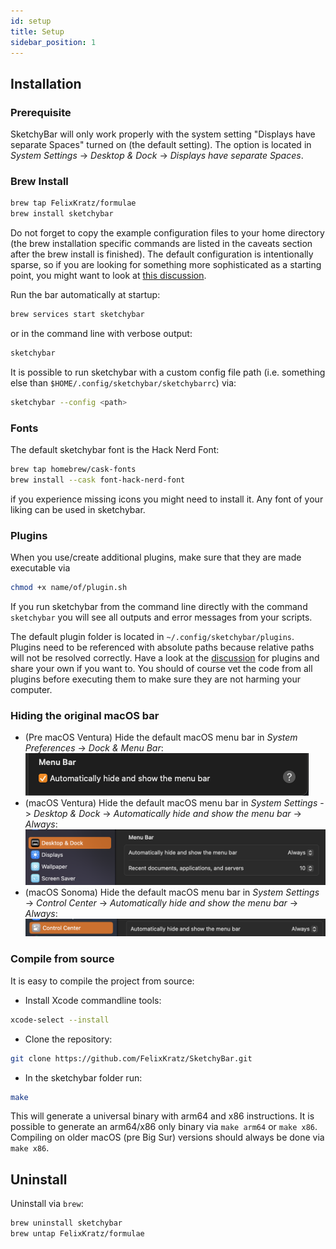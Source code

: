 ```yaml
---
id: setup
title: Setup
sidebar_position: 1
---
```


## Installation
### Prerequisite
SketchyBar will only work properly with the system setting "Displays have
separate Spaces" turned on (the default setting). The option is located
in *System Settings* -> *Desktop & Dock* -> *Displays have separate Spaces*.

### Brew Install
```bash
brew tap FelixKratz/formulae
brew install sketchybar
```
Do not forget to copy the example configuration files to your home directory
(the brew installation specific commands are listed in the caveats section after the brew install is finished).
The default configuration is intentionally sparse, so if you are looking for something more sophisticated as a starting point, you might want to look at
[this discussion](https://github.com/FelixKratz/SketchyBar/discussions/47).

Run the bar automatically at startup:
```bash
brew services start sketchybar
```
or in the command line with verbose output:
```bash
sketchybar
```

It is possible to run sketchybar with a custom config file path (i.e. something
else than `$HOME/.config/sketchybar/sketchybarrc`) via:
```bash
sketchybar --config <path>
```

### Fonts
The default sketchybar font is the Hack Nerd Font:
```bash
brew tap homebrew/cask-fonts
brew install --cask font-hack-nerd-font
```
if you experience missing icons you might need to install it. Any font
of your liking can be used in sketchybar.

### Plugins
When you use/create additional plugins, make sure that they are made executable via
```bash
chmod +x name/of/plugin.sh
```
If you run sketchybar from the command line directly with the command `sketchybar` you will see
all outputs and error messages from your scripts.

The default plugin folder is located in `~/.config/sketchybar/plugins`.
Plugins need to be referenced with absolute paths because relative paths will not be resolved correctly.
Have a look at the [discussion](https://github.com/FelixKratz/SketchyBar/discussions/12) for plugins and share your own if you want to.
You should of course vet the code from all plugins before executing them to make sure they are not harming your computer.

### Hiding the original macOS bar
- (Pre macOS Ventura) Hide the default macOS menu bar in *System Preferences* -> *Dock & Menu Bar*:
![hide_macOS_bar](/img/hide_menubar.png)
- (macOS Ventura) Hide the default macOS menu bar in *System Settings* -> *Desktop & Dock* -> *Automatically hide and show the menu bar* -> *Always*:
![hide_macOS_bar_ventura](/img/hide_macos_bar_ventura.png)
- (macOS Sonoma) Hide the default macOS menu bar in *System Settings* -> *Control Center* -> *Automatically hide and show the menu bar* -> *Always*:
![hide_macOS_bar_sonoma](/img/hide_macos_bar_sonoma.png)

### Compile from source
It is easy to compile the project from source:

- Install Xcode commandline tools:
```bash
xcode-select --install
```

- Clone the repository:
```bash
git clone https://github.com/FelixKratz/SketchyBar.git
```

- In the sketchybar folder run:
```bash
make
```

This will generate a universal binary with arm64 and x86 instructions. It is
possible to generate an arm64/x86 only binary via `make arm64` or `make x86`.
Compiling on older macOS (pre Big Sur) versions should always be done via `make x86`.

## Uninstall
Uninstall via `brew`:
```bash
brew uninstall sketchybar
brew untap FelixKratz/formulae
```

